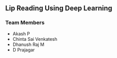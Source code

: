 ## Lip Reading Using Deep Learning
### Team Members
- Akash P
- Chinta Sai Venkatesh
- Dhanush Raj M
- D Prajagar